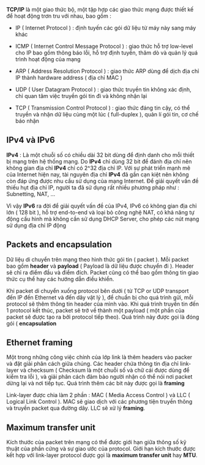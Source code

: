 **TCP/IP** là một giao thức bộ, một tập hợp các giao thức mạng được thiết kế để hoạt động trơn tru với nhau, bao gồm : 

- IP ( Internet Protocol ) : định tuyến các gói dữ liệu từ máy này sang máy khác

- ICMP ( Internet Control Message Protocol ) : giao thức hỗ trợ low-level cho IP bao gồm thông báo lỗi, hỗ trợ định tuyến, thăm dò và quản lý quá trình hoạt động của mạng

- ARP ( Address Resolution Protocol ) : giao thức ARP dùng để dịch địa chỉ IP thành hardware address ( địa chỉ MAC ) 

- UDP ( User Datagram Protocol ) : giao thức truyền tin không xác định, chỉ quan tâm việc truyền gói tin đi và không nhận lại

- TCP ( Transmission Control Protocol ) : giao thức đáng tin cậy, có thể truyền và nhận dữ liệu cùng một lúc ( full-duplex ), quản lí gói tin, cơ chế báo nhận

## IPv4 và IPv6

**IPv4** : Là một chuỗi số có chiều dài 32 bit dùng để định danh cho mỗi thiết bị mạng trên hệ thống mạng. Do **IPv4** chỉ dùng 32 bit để đánh địa chỉ nên không gian địa chỉ **IPv4** chỉ có 2^32 địa chỉ IP. Với sự phát triển mạnh mẽ của Internet hiện nay, tài nguyên địa chỉ **IPv4** đã gần cạn kiệt nên không còn đáp ứng được nhu cầu sử dụng của mạng Internet. Để giải quyết vấn đề thiếu hụt địa chỉ IP, người ta đã sử dụng rất nhiều phương pháp như : Subnetting, NAT, ...

Vì vậy **IPv6** ra đời để giải quyết vấn đề của IPv4, IPv6 có không gian địa chỉ lớn ( 128 bit ), hỗ trợ end-to-end và loại bỏ công nghệ NAT, có khả năng tự động cấu hình mà không cần sử dụng DHCP Server, cho phép các nút mạng sử dụng địa chỉ IP động

## Packets and encapsulation

Dữ liệu di chuyển trên mạng theo hình thức gói tin ( packet ). Mỗi packet bao gồm **header** và **payload** ( Payload là dữ liệu được chuyển đi ). Header sẽ chỉ ra  điểm đầu và điểm đích. Packet cũng có thể bao gồm thông tin giao thức cụ thể hay các hướng dẫn điều khiển. 

Khi packet di chuyển xuống protocol bên dưới ( từ TCP or UDP transport đến IP đến Ethernet và đến dây vật lý ), để chuẩn bị cho quá trình gửi, mỗi protocol sẽ thêm thông tin header của mình vào. Khi quá trình truyền tin đến 1 protocol kết thúc, packet sẽ trở về thành một payload ( một phần của packet sẽ được tạo ra bởi protocol tiếp theo). Quá trình này được gọi là đóng gói ( **encapsulation** 

## Ethernet framing

Một trong những công việc chính của lớp link là thêm headers vào packer và đặt giải phân cách giữa chúng. Các header chứa thông tin địa chỉ link-layer và checksum ( Checksum là một chuỗi số và chữ cái được dùng để kiểm tra lỗi ), và giải phân cách đảm bảo người nhận có thể nói nơi packet dừng lại và nơi tiếp tục. Quá trình thêm các bit này được gọi là **framing**

Link-layer được chia làm 2 phần : MAC ( Media Access Control ) và LLC ( Logical Link Control ). MAC sẽ giao dịch với các phương tiện truyền thông và truyền packet qua đường dây. LLC sẽ xử lý **framing**.

## Maximum transfer unit 

Kích thước của packet trên mạng có thể được giới hạn giữa thông số kỹ thuật của phần cứng và sự giao ước của protocol. Giới hạn kích thước được kết hợp với link-layer protocol được gọi là **maximum transfer unit** hay **MTU**.




